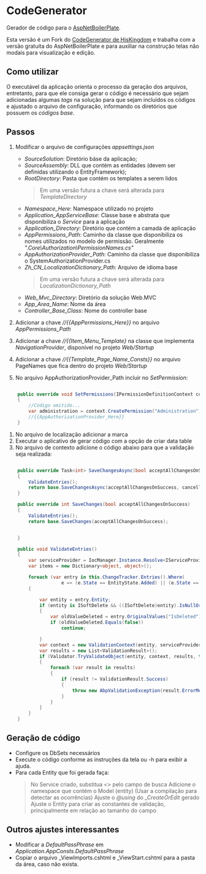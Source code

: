 # CodeGenerator

Gerador de código para o [AspNetBoilerPlate](http://aspnetboilerplate.com).

Esta versão é um Fork do [CodeGenerator de HisKingdom](https://github.com/HisKingdom/CodeGenerator)  e trabalha com a versão gratuita do AspNetBoilerPlate e para auxiliar na construção telas não modais para visualização e edição.

## Como utilizar 

O executável da aplicação orienta o processo da geração dos arquivos, entretanto, para que ele consiga gerar o código é necessário que sejam adicionadas algumas *tags* na solução para que sejam incluídos os códigos e ajustado o arquivo de configuração, informando os diretórios que possuem os *códigos base*.

## Passos

 1. Modificar o arquivo de configurações *appsettings.json*
	
	- *SourceSolution*: Diretório báse da aplicação;
	- *SourceAssembly*: DLL que contém as entidades (devem ser definidas utilizando o EntityFramework);
	- *RootDirectory*: Pasta que contém os templates a serem lidos
		> Em uma versão futura a chave será alterada para *TemplateDirectory*
	- *Namespace_Here*: Namespace utilizado no projeto
	- *Application_AppServiceBase*: Classe base e abstrata que disponibiliza o *Service* para a aplicação
	- *Application_Directory*: Diretório que contém a camada de aplicação
	- *AppPermissions_Path*: Caminho da classe que disponibiliza os nomes utilizados no modelo de permissão. Geralmente _"<Namespace>.Core\\Authorization\\PermissionNames.cs"_
	- *AppAuthorizationProvider_Path*: Caminho da classe que disponibiliza o SystemAuthorizationProvider.cs
	- *Zh_CN_LocalizationDictionary_Path*: Arquivo de idioma base
		> Em uma versão futura a chave será alterada para *LocalizationDictionary_Path*
	- *Web_Mvc_Directory*: Diretório da solução Web.MVC
	- *App_Area_Name*: Nome da área
	- *Controller_Base_Class*: Nome do controller base

 1. Adicionar a chave *//{{AppPermissions_Here}}* no arquivo *AppPermissions_Path* 
 1. Adicionar a chave *//{{Item_Menu_Template}* na classe que implementa *NavigationProvider*, disponível no projeto *Web/Startup*
 1. Adicionar a chave *//{{Template_Page_Name_Consts}}* no arquivo PageNames que fica dentro do projeto *Web/Startup*
 1. No arquivo AppAuthorizationProvider_Path incluir no *SetPermission*:
 
	
```csharp

	public override void SetPermissions(IPermissionDefinitionContext context)
	{
		//Código omitido...
		var administration = context.CreatePermission("Administration");
		//{{AppAuthorizationProvider_Here}}
	}
```

 1. No arquivo de localização adicionar a marca *<!--LocalizationDictionary_Here-->*
 1. Executar o aplicativo de gerar código com a opção de criar data table
 1. No arquivo de contexto adicione o código abaixo para que a validação seja realizada:

```csharp

	public override Task<int> SaveChangesAsync(bool acceptAllChangesOnSuccess, CancellationToken cancellationToken = default(CancellationToken))
	{
		ValidateEntries();
		return base.SaveChangesAsync(acceptAllChangesOnSuccess, cancellationToken);
	}

	public override int SaveChanges(bool acceptAllChangesOnSuccess)
	{
		ValidateEntries();
		return base.SaveChanges(acceptAllChangesOnSuccess);


	}

	public void ValidateEntries()
	{
		var serviceProvider = IocManager.Instance.Resolve<IServiceProvider>();
		var items = new Dictionary<object, object>();

		foreach (var entry in this.ChangeTracker.Entries().Where(
					e => (e.State == EntityState.Added) || (e.State == EntityState.Modified)))
		{

			var entity = entry.Entity;
			if (entity is ISoftDelete && ((ISoftDelete)entity).IsNullOrDeleted())
			{
				var oldValueDeleted = entry.OriginalValues["IsDeleted"];
				if (oldValueDeleted.Equals(false))
					continue;

			}
			var context = new ValidationContext(entity, serviceProvider, items);
			var results = new List<ValidationResult>();
			if (Validator.TryValidateObject(entity, context, results, true) == false)
			{
				foreach (var result in results)
				{
					if (result != ValidationResult.Success)
					{
						throw new AbpValidationException(result.ErrorMessage);
					}
				}
			}
		}
	}
```

 

 
 
## Geração de código

- Configure os DbSets necessários
- Execute o código conforme as instruções da tela ou -h para exibir a ajuda. 
- Para cada Entity que foi gerada faça:
   > No Service criado, substitua *<<ChangeThisPropertyField>>* pelo campo de busca
   > Adicione o namespace que contém o Model (entity) (Usar a compilação para detectar as ocorrências)
   > Ajuste o *@using* do *_CreateOrEdit* gerado
   > Ajuste o Entity para criar as constantes de validação, principalmente em relação ao tamanho do campo
  
 
## Outros ajustes interessantes

- Modificar a *DefaultPassPhrase* em *Application.AppConsts.DefaultPassPhrase*
- Copiar o arquivo _ViewImports.cshtml e _ViewStart.cshtml para a pasta da área, caso não exista.